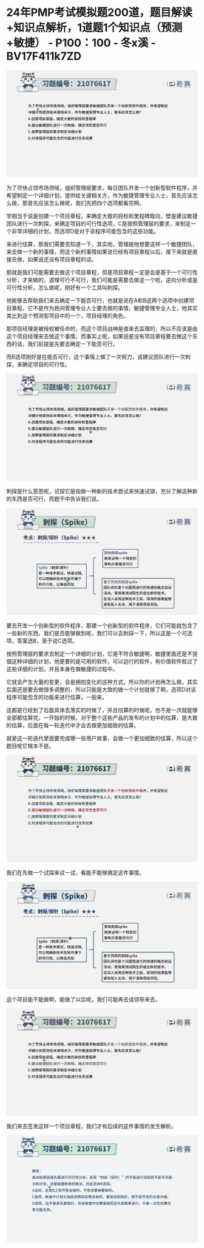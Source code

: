 # 24年PMP考试模拟题200道，题目解读+知识点解析，1道题1个知识点（预测+敏捷） - P100：100 - 冬x溪 - BV17F411k7ZD

![](img/b67ef55ef86d6dca1a8d51666eb399d9_0.png)

为了尽快占领市场领域，组织管理层要求，每日团队开发一个创新型软件程序，并希望制定一个详细计划，提供给关键相关方，作为敏捷管理专业人士，首先应该怎么做，那首先应该怎么做呢，我们先把四个选项都看完啊。

学相当于说是创建一个项目章程，来确定大致的目标和里程碑取向，壁是建议敏捷团队进行一次刺探，来确定项目的可行性选项，C是按照管理层的要求，来制定一个非常详细的计划，而选项D是对于该程序可能包含的这些功能。

来进行估算，那我们需要去知道一下，其实呃，管理层他想要这样一个敏捷团队，来去做一个新的事情，而这个新的事情如果说已经有项目章程以后，接下来就是直接去做，如果说还没有项目章程的话。

那就是我们可能需要去做这个项目章程，但是项目章程一定是会是基于一个可行性分析，才来做的，道理可行不可行，我们可能是需要去做这一个呃，逆向分析或是可行性分析，怎么做呢，刚好有一个工具叫刺探。

他能够去帮助我们来去确定一下能否可行，也就是说在A和B这两个选项中创建项目章程，它不是作为民间管理专业人士要去做的事情，敏捷管理专业人士，他其实类比到这个预测型项目中的一个，项目经理的角色。

那项目经理是被授权被任命的，而这个项目战神是谁来去监理的，所以不应该是由这个项目经理来去做这个事情，而事实上呢，如果说是没有项目章程要去做这个东西的话，我们前提是先要去确定一下能否可行。

而B选项刚好是在能否可行，这个事情上做了一次努力，说建议团队进行一次刺探，来确定项目的可行性。

![](img/b67ef55ef86d6dca1a8d51666eb399d9_2.png)

刺探是什么意思呢，试探它是指做一种新的技术尝试来快速试错，充分了解这种新的东西是否可行，而题干中告诉我们说。



![](img/b67ef55ef86d6dca1a8d51666eb399d9_4.png)

要去开发一个创新型的软件程序，那建一个创新型的软件程序，它们可能就包含了一些新的东西，我们是否能够做到呢，我们可以去刺探一下，所以这是一个可选项，答案选B，至于说C选项。

按照管理层的要求去制定一个详细的计划，它是不符合敏捷啊，敏捷里面还是不提倡这种详细的计划，他更要的是可用的软件，可以运行的软件，有价值软件胜过了这些详细的计划，并且本身在做敏捷的过程中。

它就会产生大量的变更，会是拥抱变化的这种方式，所以你的计划再怎么做，其实后面还是要去做很多调整的，所以只能是大致的做一个计划就够了啊，选项D对该程序可能包含的功能来进行估算，一般来。

这都是已经到了后面具体去落实的时候了，并且估算的时候呢，也不是一次就能够全部都估算完，一开始的时候，对于整个这些产品的发布的计划中的估算，是大致的估算，后面在每一轮迭代中才会去做更加细致的估算。

就是这一轮迭代里面要完成哪一些用户故事，会做一个更加细致的估算，所以这个题目呢它根本不是。

![](img/b67ef55ef86d6dca1a8d51666eb399d9_6.png)

我们在先做一个试探来试一试，看能不能够搞定这件事情。

![](img/b67ef55ef86d6dca1a8d51666eb399d9_8.png)

这个项目能不能做啊，能做了以后呢，我们可能再去请领导来去。

![](img/b67ef55ef86d6dca1a8d51666eb399d9_10.png)

我们来去签发这样一个项目章程，我们才有后续的这件事情的发生解析。

![](img/b67ef55ef86d6dca1a8d51666eb399d9_12.png)